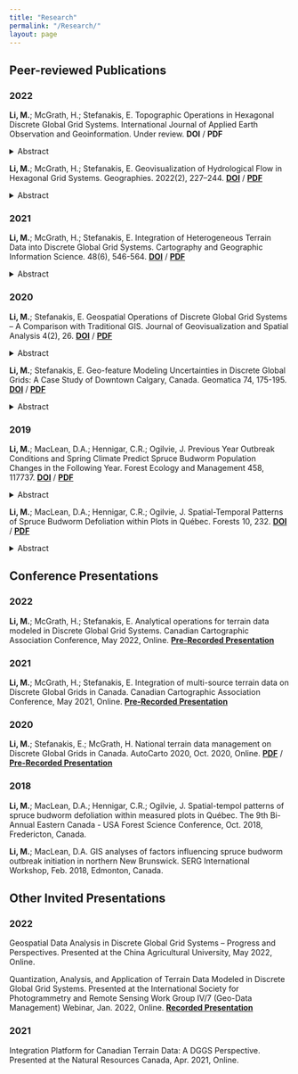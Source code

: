 ```yaml
---
title: "Research"
permalink: "/Research/"
layout: page
---
```


## Peer-reviewed Publications
### 2022
**Li, M.**; McGrath, H.; Stefanakis, E. Topographic Operations in Hexagonal Discrete Global Grid Systems. International Journal of Applied Earth Observation and Geoinformation. Under review. **DOI** / **PDF**

<details>
  <summary>Abstract</summary>
Discrete Global Grid Systems (DGGS) have been increasingly adopted as the framework of multi-source geospatial data. Previous research largely studied the mathematical foundation, developed open-sourced DGGS libraries, and explored their application as integration platforms. This study investigated the analytical operations in a pure hexagonal DGGS environment, including descriptive statistics, topographic analysis, and topographic indices. Experiments across multiple resolutions were carried out in three areas with various roughness in Alberta, Canada. With five algorithms proposed to calculate slope gradient and aspect, the cell-based, pair-wise comparison showed strong positive relationships between the gradient resulted from various algorithms. Resolutions influenced the detection of elevation changes and the rate of changes, and the degree of such influence also depended on the terrain roughness. This research sets the stage for the analytical development of general DGGS and helps to bridge the gap between the existing DGGS implementations and DGGS-driven decision-making in the real world.
</details>

**Li, M.**; McGrath, H.; Stefanakis, E. Geovisualization of Hydrological Flow in Hexagonal Grid Systems. Geographies. 2022(2), 227–244. [**DOI**](https://doi.org/10.3390/geographies2020016) / [**PDF**](https://Erin-1919.github.io/assets/pdf/2022a%20Li%20et%20al.pdf)

<details>
  <summary>Abstract</summary>
Recent research has extended conventional hydrological algorithms into a hexagonal grid and noted that hydrological modeling on a hexagonal mesh grid outperformed that on a rectangular grid. Among the hydrological products, flow routing grids are the base of many other hydrological simulations, such as flow accumulation, watershed delineation, and stream networks. However, most of the previous research adopted the D6 algorithm, which is analogous to the D8 algorithm over a rectangular grid, to produce flow routing. This paper explored another four methods regarding generating flow directions in a hexagonal grid, based on four algorithms of slope aspect computation. We also developed and visualized hexagonal-grid-based hydrological operations, including flow accumulation, watershed delineation, and hydrological indices computation. Experiments were carried out across multiple grid resolutions with various terrain roughness. The results showed that flow direction can vary among different approaches, and the impact of such variation can propagate to flow accumulation, watershed delineation, and hydrological indices production, which was reflected by the cell-wise comparison and visualization. This research is practical for hydrological analysis in hexagonal, hierarchical grids, such as Discrete Global Grid Systems, and the developed operations can be used in flood modeling in the real world. 
</details>

### 2021
**Li, M.**; McGrath, H.; Stefanakis, E. Integration of Heterogeneous Terrain Data into Discrete Global Grid Systems. Cartography and Geographic Information Science. 48(6), 546-564. [**DOI**](https://doi.org/10.1080/15230406.2021.1966648) / [**PDF**](https://Erin-1919.github.io/assets/pdf/2021%20Li%20et%20al.pdf)

<details>
  <summary>Abstract</summary>
The Canadian Digital Elevation Model (CDEM) and the High-Resolution Digital Elevation Model (HRDEM) released by Natural Resources Canada are primary terrain data sources in Canada. Due to their different coverage, datums, resolutions, and accuracies, a standardized framework for national elevation data across various scales is required. This study provides new insights into the adoption of Discrete Global Grid Systems (DGGS) to facilitate the integration of multi-source terrain data at various granularities. In particular, the Icosahedral Snyder Equal Area Aperture 3 Hexagonal Grid (ISEA3H) was employed, and quantization, integration, and aggregation were conducted on this framework. To demonstrate the modeling process, an experiment was undertaken for two areas in Ontario, taking advantage of parallel computing which was beneficial from the discreteness of DGGS cells. The accuracy of the modeled elevations was estimated by referring to the ground-surveyed values and was included in the spatially referenced metadata as an indicator of data quality. This research can serve as a guide for future development of a national elevation service, providing consistent, multi-resolution elevations and avoiding complex, duplicated pre-processing at the user’s end. Future investigation into an operational integration platform to support real-world decision-making, as well as the DGGS-powered geospatial datacube, is recommended.
</details>

### 2020
**Li, M.**; Stefanakis, E. Geospatial Operations of Discrete Global Grid Systems – A Comparison with Traditional GIS. Journal of Geovisualization and Spatial Analysis 4(2), 26. [**DOI**](https://doi.org/10.1007/s41651-020-00066-3) / [**PDF**](https://Erin-1919.github.io/assets/pdf/2020%20Li%20and%20Stefanakis.pdf)

<details>
  <summary>Abstract</summary>
As the foundation of the next-generation Digital Earth, Discrete Global Grid Systems (DGGS) have demonstrated both theoretical and practical development, with a variety of state-of-the-art implementations proposed. These emerging DGGS platforms or libraries support preliminary operations such as quantization, cell-level navigation, and conversion between cell addresses and geographical coordinates, while leaving the other more complicated functions unexplored. This paper discusses the functional operations in a DGGS environment, including the essential operations defined by the Open Geospatial Consortium (OGC) Abstract Specification, and the extended operations potentially supported by DGGS. The extended operations are discussed in comparison to the traditional GIS, from the aspects of database techniques, data pre-processing and manipulation, spatial analysis and data interpretation, data computation, and data visualization. It was found that with the OGC-required operations and pre-processing operations as the baseline of development, some function algorithms can facilitate the algorithm development of other analytical functions. Several future research directions regarding the data modeling uncertainties, extended analytic algorithm development, and database and computation technologies are presented. This paper provides a comparison between DGGS and traditional GIS operations and can serve as a reference for future DGGS operation development.
</details>

**Li, M.**; Stefanakis, E. Geo-feature Modeling Uncertainties in Discrete Global Grids: A Case Study of Downtown Calgary, Canada. Geomatica 74, 175-195.  [**DOI**](https://doi.org/10.1139/geomat-2020-0011) / [**PDF**](https://Erin-1919.github.io/assets/pdf/2020b%20Li%20and%20Stefanakis.pdf)

<details>
  <summary>Abstract</summary>
The Open Geospatial Consortium has officially adopted discrete global grid systems (DGGS) as a new option for Earth reference standards. Many state-of-the-art DGGS implementations have been developed, revealing the potential for DGGS applications. Before the wide application of DGGS in solving real-world problems, however, the potential uncertainties of modeling on DGGS should be investigated and documented. This study focused on the uncertainties of geo-feature modeling on DGGS, quantitatively measured the point position displacement and line and polygon features’ geometry distortion, and evaluated the validity of topological relationships. Specifically, traffic cameras (points), main streets (lines), and land-cover classes (polygons) of downtown Calgary (AB, Canada) were modeled in various DGGS configurations at multiple resolutions. Results showed that the point displacement and polygon distortion generally reduced when being modeled at a higher resolution. The tessellations with the monotonical convergence characteristic are recommended if cell indices are expected to represent levels of model precision. Line features’ fidelity was affected by grid tessellations, resolution levels, grid orientation relative to the Earth, and the rotated line directions. The degree of the line distortion was not straightforward to forecast. Maintaining the topological validity between spatial objects with various granularities was challenging and needed further algorithm development for DGGS implementations. The study outcomes can serve as useful guidelines in the selection among grid types, refinement ratios, and resolution levels when applying DGGS implementations to urban environments. This paper also pinpoints several research directions that can benefit the quantization and analysis of vector features on DGGS.
</details>

### 2019
**Li, M.**; MacLean, D.A.; Hennigar, C.R.; Ogilvie, J. Previous Year Outbreak Conditions and Spring Climate Predict Spruce Budworm Population Changes in the Following Year. Forest Ecology and Management 458, 117737. [**DOI**](https://doi.org/10.1016/j.foreco.2019.117737) / [**PDF**](https://Erin-1919.github.io/assets/pdf/2019b%20Li%20et%20al.pdf)

<details>
  <summary>Abstract</summary>
We determined effects of local spruce budworm (Choristoneura fumiferana Clem.; SBW) population level, proximity to sites with high SBW populations, insecticide spray, and environmental variables on SBW populations from 2014 to 2018, the outbreak initiation period in northern New Brunswick, Canada. SBW second instar larvae (L2) per branch data collected at 1100–2000 sample points per year were used to create annual interpolated population rasters. Fishnet sample points extracted from these rasters were overlaid with georeferenced layers of 46 possible predictor variables including forest composition, climate, topography, site quality, and insecticide treatment. Results showed that local SBW population in the previous year, proximity to sites with high SBW populations, and early spring climate were consistently the most important predictors over the 5 study years. Simultaneous autoregressive models were used to address spatial autocorrelation when forecasting the SBW L2 population, and a linear mixed effects model was fit to aggregate data for 2015–2018. The models reduced spatial dependence in the residuals, and explained 68–79% of variance in annual L2 levels and 53% of variance over the 4 years combined. Sensitivity analysis showed that locations with 5–10 more SBW L2 per branch than observed values, or 20–40 km closer to high population sites in the previous year could have up to 24 more L2 in the current year. Cumulative degree days in April helped to estimate the upper and lower bounds of the population. Expansion and retraction of SBW outbreak initiation were mathematically described. Understanding which variables influence SBW outbreak initiation and population level assists in design of small area target-specific insecticide spray applications and helps focus SBW L2 sampling on predicted outbreak hot spots.
</details>

**Li, M.**; MacLean, D.A.; Hennigar, C.R.; Ogilvie, J. Spatial-Temporal Patterns of Spruce Budworm Defoliation within Plots in Québec. Forests 10, 232. [**DOI**](https://doi.org/10.3390/f10030232) / [**PDF**](https://Erin-1919.github.io/assets/pdf/2019a%20Li%20et%20al.pdf)

<details>
  <summary>Abstract</summary>
We investigated the spatial-temporal patterns of spruce budworm (Choristoneura fumiferana (Clem.); SBW) defoliation within 57 plots over 5 years during the current SBW outbreak in Québec. Although spatial-temporal variability of SBW defoliation has been studied at several scales, the spatial dependence between individual defoliated trees within a plot has not been quantified, and effects of defoliation level of neighboring trees have not been addressed. We used spatial autocorrelation analyses to determine patterns of defoliation of trees (clustered, dispersed, or random) for plots and for individual trees. From 28% to 47% of plots had significantly clustered defoliation during the 5 years. Plots with clustered defoliation generally had higher mean defoliation per plot and higher deviation of defoliation. At the individual-tree-level, we determined ‘hot spot trees’ (highly defoliated trees surrounded by other highly defoliated trees) and ‘cold spot trees’ (lightly defoliated trees surrounded by other lightly defoliated trees) within each plot using local Getis-Ord Gi* analysis. Results revealed that 11 to 27 plots had hot spot trees and 27% to 64% of them had mean defoliation <25%, while plots with 75% to 100% defoliation had either cold spot trees or non-significant spots, which suggested that whether defoliation was high or low enough to be a hot or cold spot depended on the defoliation level of the entire plot. We fitted individual-tree balsam fir defoliation regression models as a function of plot and surrounding tree characteristics (using search radii of 3–5 m). The best model contained plot average balsam fir defoliation and subject tree basal area, and these two variables explained 80% of the variance, which was 2% to 5% higher than the variability explained by the neighboring tree defoliation, over the 3–5 m search radii tested. We concluded that plot-level defoliation and basal area were adequate for modeling individual tree defoliation, and although clustering of defoliation was evident, larger plots were needed to determine the optimum neighborhood radius for predicting defoliation on an individual. Spatial autocorrelation analysis can serve as an objective way to quantify such ecological patterns.
</details>

## Conference Presentations
### 2022
**Li, M.**; McGrath, H.; Stefanakis, E. Analytical operations for terrain data modeled in Discrete Global Grid Systems. Canadian Cartographic Association Conference, May 2022, Online. [**Pre-Recorded Presentation**](https://drive.google.com/file/d/1DECGOtfzUCyaSrtsDGUxXjXPVS3JcYSJ/view?usp=sharing)
  
### 2021
**Li, M.**; McGrath, H.; Stefanakis, E. Integration of multi-source terrain data on Discrete Global Grids in Canada. Canadian Cartographic Association Conference, May 2021, Online. [**Pre-Recorded Presentation**](https://drive.google.com/file/d/1I0YnzykCr2wq41E5z4sy4xFBjiChINmA/view?usp=sharing)

### 2020
**Li, M.**; Stefanakis, E.; McGrath, H. National terrain data management on Discrete Global Grids in Canada. AutoCarto 2020, Oct. 2020, Online. [**PDF**](https://cartogis.org/docs/autocarto/2020/docs/abstracts/3h%20National%20Terrain%20Data%20Management%20on%20Discrete%20Global%20Grids%20in%20Canada.pdf) / [**Pre-Recorded Presentation**](https://cartogis.org/docs/autocarto/2020/docs/presentations/3h%20National%20Terrain%20Data%20Management%20on%20Discrete%20Global%20Grids%20in%20Canada.mp4)

### 2018
**Li, M.**; MacLean, D.A.; Hennigar, C.R.; Ogilvie, J. Spatial-tempol patterns of spruce budworm defoliation within measured plots in Québec. The 9th Bi-Annual Eastern Canada - USA Forest Science Conference, Oct. 2018, Fredericton, Canada.

**Li, M.**; MacLean, D.A. GIS analyses of factors influencing spruce budworm outbreak initiation in northern New Brunswick. SERG International Workshop, Feb. 2018, Edmonton, Canada.

## Other Invited Presentations
### 2022
Geospatial Data Analysis in Discrete Global Grid Systems – Progress and Perspectives. Presented at the China Agricultural University, May 2022, Online.  

Quantization, Analysis, and Application of Terrain Data Modeled in Discrete Global Grid Systems. Presented at the International Society for Photogrammetry and Remote Sensing Work Group IV/7 (Geo-Data Management) Webinar, Jan. 2022, Online. [**Recorded Presentation**](https://www.youtube.com/watch?v=FWGl4lSrIyA)

### 2021
Integration Platform for Canadian Terrain Data: A DGGS Perspective. Presented at the Natural Resources Canada, Apr. 2021, Online.
